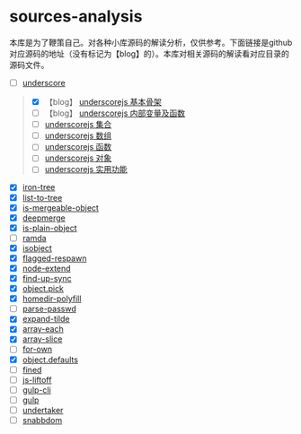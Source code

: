 # sources-analysis
本库是为了鞭策自己。对各种小库源码的解读分析，仅供参考。下面链接是github对应源码的地址（没有标记为【blog】的）。本库对相关源码的解读看对应目录的源码文件。

- [ ] [underscore](https://github.com/jashkenas/underscore/)
> - [x] 【blog】 [underscorejs 基本骨架](https://github.com/domsgit/sources-analysis/issues/1)
> - [ ] 【blog】 [underscorejs 内部变量及函数](https://github.com/domsgit/sources-analysis/issues/2)
> - [ ] [underscorejs 集合](https://github.com/domsgit/sources-analysis/issues/3)
> - [ ] [underscorejs 数组](https://github.com/domsgit/sources-analysis/issues/4)
> - [ ] [underscorejs 函数](https://github.com/domsgit/sources-analysis/issues/5)
> - [ ] [underscorejs 对象](https://github.com/domsgit/sources-analysis/issues/6)
> - [ ] [underscorejs 实用功能](https://github.com/domsgit/sources-analysis/issues/7)

- [x] [iron-tree](https://github.com/DenQ/iron-tree)
- [x] [list-to-tree](https://github.com/DenQ/list-to-tree)
- [x] [is-mergeable-object](https://github.com/TehShrike/is-mergeable-object)
- [x] [deepmerge](https://github.com/TehShrike/deepmerge)
- [x] [is-plain-object](https://github.com/jonschlinkert/is-plain-object)
- [ ] [ramda](https://github.com/ramda/ramda)
- [x] [isobject](https://github.com/jonschlinkert/isobject)
- [x] [flagged-respawn](https://github.com/gulpjs/flagged-respawn)
- [x] [node-extend](https://github.com/justmoon/node-extend)
- [x] [find-up-sync](https://github.com/paulovieira/find-up-sync)
- [x] [object.pick](https://github.com/jonschlinkert/object.pick)
- [x] [homedir-polyfill](https://github.com/doowb/homedir-polyfill)
- [ ] [parse-passwd](https://github.com/doowb/parse-passwd)
- [x] [expand-tilde](https://github.com/jonschlinkert/expand-tilde)
- [x] [array-each](https://github.com/jonschlinkert/array-each)
- [x] [array-slice](https://github.com/jonschlinkert/array-slice)
- [ ] [for-own](https://github.com/jonschlinkert/for-own)
- [x] [object.defaults](https://github.com/jonschlinkert/object.defaults)
- [ ] [fined](https://github.com/gulpjs/fined)
- [ ] [js-liftoff](https://github.com/js-cli/js-liftoff)
- [ ] [gulp-cli](https://github.com/gulpjs/gulp-cli)
- [ ] [gulp](https://github.com/gulpjs/gulp)
- [ ] [undertaker](https://github.com/gulpjs/undertaker)
- [ ] [snabbdom](https://github.com/paldepind/snabbdom)
